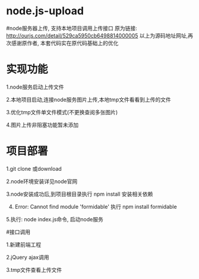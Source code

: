 # node.js-upload

#node服务器上传, 支持本地项目调用上传接口
原为链接: http://ourjs.com/detail/529ca5950cb6498814000005
以上为源码地址网址,再次感谢原作者, 本套代码实在原代码基础上的优化

# 实现功能

1.node服务启动上传文件 

2.本地项目启动,连接node服务图片上传,本地tmp文件看看到上传的文件

3.优化tmp文件单文件模式(不更换查阅多张图片)

4.图片上传非阻塞功能暂未添加

# 项目部署

1.git clone 或download

2.node环境安装详见node官网

3.node安装成功后,到项目根目录执行 npm install   安装相关依赖

4. Error: Cannot find module 'formidable' 执行 npm install formidable

5.执行:  node index.js命令, 启动node服务


#接口调用

1.新建前端工程

2.jQuery ajax调用

3.tmp文件查看上传文件

